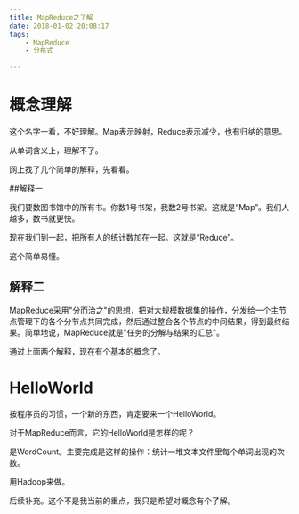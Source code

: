 ```yaml
---
title: MapReduce之了解
date: 2018-01-02 20:08:17
tags:
	- MapReduce
	- 分布式

---
```




# 概念理解

这个名字一看，不好理解。Map表示映射，Reduce表示减少，也有归纳的意思。

从单词含义上，理解不了。

网上找了几个简单的解释，先看看。

##解释一

我们要数图书馆中的所有书。你数1号书架，我数2号书架。这就是“Map”。我们人越多，数书就更快。

现在我们到一起，把所有人的统计数加在一起。这就是“Reduce”。

这个简单易懂。

## 解释二

MapReduce采用"分而治之"的思想，把对大规模数据集的操作，分发给一个主节点管理下的各个分节点共同完成，然后通过整合各个节点的中间结果，得到最终结果。简单地说，MapReduce就是"任务的分解与结果的汇总"。

通过上面两个解释，现在有个基本的概念了。



# HelloWorld

按程序员的习惯，一个新的东西，肯定要来一个HelloWorld。

对于MapReduce而言，它的HelloWorld是怎样的呢？

是WordCount。主要完成是这样的操作：统计一堆文本文件里每个单词出现的次数。

用Hadoop来做。

后续补充。这个不是我当前的重点，我只是希望对概念有个了解。



